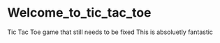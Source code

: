 # Welcome_to_tic_tac_toe
Tic Tac Toe game that still needs to be fixed
This is absoluetly fantastic
